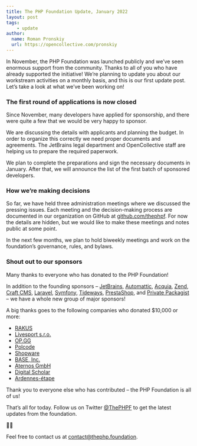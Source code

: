 ```yaml
---
title: The PHP Foundation Update, January 2022
layout: post
tags:
    - update
author:
  name: Roman Pronskiy
  url: https://opencollective.com/pronskiy
---
```

In November, the PHP Foundation was launched publicly and we’ve seen enormous support from the community.
Thanks to all of you who have already supported the initiative! We’re planning to update you about our workstream activities on a monthly basis, and this is our first update post.
Let’s take a look at what we’ve been working on!

### The first round of applications is now closed

Since November, many developers have applied for sponsorship, and there were quite a few that we would be very happy to sponsor.

We are discussing the details with applicants and planning the budget.
In order to organize this correctly we need proper documents and agreements.
The JetBrains legal department and OpenCollective staff are helping us to prepare the required paperwork.

We plan to complete the preparations and sign the necessary documents in January.
After that, we will announce the list of the first batch of sponsored developers.

### How we’re making decisions

So far, we have held three administration meetings where we discussed the pressing issues.
Each meeting and the decision-making process are documented in our organization on GitHub at [github.com/thephpf](https://github.com/thephpf).
For now the details are hidden, but we would like to make these meetings and notes public at some point.

In the next few months, we plan to hold biweekly meetings and work on the foundation’s governance, rules, and bylaws.

### Shout out to our sponsors

Many thanks to everyone who has donated to the PHP Foundation!

In addition to the founding sponsors – [JetBrains](https://www.jetbrains.com), [Automattic](https://automattic.com), [Acquia](https://www.acquia.com), [Zend](https://www.zend.com), [Craft CMS](https://craftcms.com), [Laravel](https://laravel.com), [Symfony](https://symfony.com), [Tideways](https://tideways.com), [PrestaShop](https://www.prestashop.com/en), and [Private Packagist](https://packagist.com) – we have a whole new group of major sponsors!

A big thanks goes to the following companies who donated $10,000 or more:

- [RAKUS](https://www.rakus.co.jp/)
- [Livesport s.r.o.](https://www.livesport.eu/)
- [OP.GG](https://op.gg/)
- [Polcode](https://polcode.com)
- [Shopware](https://www.shopware.com)
- [BASE, Inc.](https://binc.jp)
- [Aternos GmbH](https://aternos.org)
- [Digital Scholar](https://digitalscholar.org)
- [Ardennes-étape](https://en.ardennes-etape.be)

Thank you to everyone else who has contributed – the PHP Foundation is all of us!

That’s all for today. Follow us on Twitter [@ThePHPF](https://twitter.com/ThePHPF) to get the latest updates from the foundation.

💖🐘

Feel free to contact us at [contact@thephp.foundation](mailto:contact@thephp.foundation).
